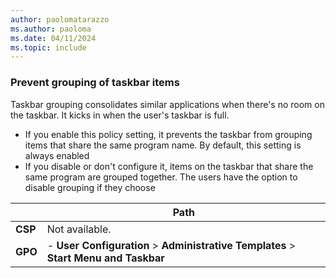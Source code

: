 ```yaml
---
author: paolomatarazzo
ms.author: paoloma
ms.date: 04/11/2024
ms.topic: include
---
```


### Prevent grouping of taskbar items

Taskbar grouping consolidates similar applications when there's no room on the taskbar. It kicks in when the user's taskbar is full.

- If you enable this policy setting, it prevents the taskbar from grouping items that share the same program name. By default, this setting is always enabled
- If you disable or don't configure it, items on the taskbar that share the same program are grouped together. The users have the option to disable grouping if they choose

|  | Path |
|--|--|
| **CSP** | Not available. |
| **GPO** | - **User Configuration** > **Administrative Templates** > **Start Menu and Taskbar** |
